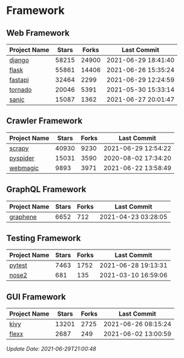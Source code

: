 # Framework

## Web Framework
| Project Name | Stars | Forks | Last Commit |
| ------------ | ----- | ----- | ----------- |
| [django](https://github.com/django/django) | 58215 | 24900 | 2021-06-29 18:41:40 |
| [flask](https://github.com/pallets/flask) | 55861 | 14406 | 2021-06-26 15:35:24 |
| [fastapi](https://github.com/tiangolo/fastapi) | 32464 | 2299 | 2021-06-29 12:24:59 |
| [tornado](https://github.com/tornadoweb/tornado) | 20046 | 5391 | 2021-05-30 15:33:14 |
| [sanic](https://github.com/sanic-org/sanic) | 15087 | 1362 | 2021-06-27 20:01:47 |

## Crawler Framework
| Project Name | Stars | Forks | Last Commit |
| ------------ | ----- | ----- | ----------- |
| [scrapy](https://github.com/scrapy/scrapy) | 40930 | 9230 | 2021-06-29 12:54:22 |
| [pyspider](https://github.com/binux/pyspider) | 15031 | 3590 | 2020-08-02 17:34:20 |
| [webmagic](https://github.com/code4craft/webmagic) | 9893 | 3971 | 2021-06-22 13:58:49 |

## GraphQL Framework
| Project Name | Stars | Forks | Last Commit |
| ------------ | ----- | ----- | ----------- |
| [graphene](https://github.com/graphql-python/graphene) | 6652 | 712 | 2021-04-23 03:28:05 |

## Testing Framework
| Project Name | Stars | Forks | Last Commit |
| ------------ | ----- | ----- | ----------- |
| [pytest](https://github.com/pytest-dev/pytest) | 7463 | 1752 | 2021-06-28 19:13:31 |
| [nose2](https://github.com/nose-devs/nose2) | 681 | 135 | 2021-03-10 16:59:06 |

## GUI Framework
| Project Name | Stars | Forks | Last Commit |
| ------------ | ----- | ----- | ----------- |
| [kivy](https://github.com/kivy/kivy) | 13201 | 2725 | 2021-06-26 08:15:24 |
| [flexx](https://github.com/flexxui/flexx) | 2687 | 249 | 2021-06-02 13:00:59 |

*Update Date: 2021-06-29T21:00:48*